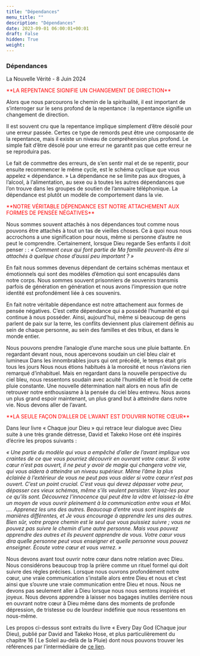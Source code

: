 ```yaml
---
title: "Dépendances"
menu_title: ""
description: "Dépendances"
date: 2023-09-01 06:00:01+00:01
draft: False
hidden: True
weight:
---
```

### Dépendances

La Nouvelle Vérité - 8 Juin 2024

<span style="color:red">
**LA REPENTANCE SIGNIFIE UN CHANGEMENT DE DIRECTION**
</span>

Alors que nous parcourons le chemin de la spiritualité, il est important de s’interroger sur le sens profond de la repentance : la repentance signifie un changement de direction.

Il est souvent cru que la repentance implique simplement d’être désolé pour une erreur passée. Certes ce type de remords peut être une composante de la repentance, mais il existe un niveau de compréhension plus profond. Le simple fait d’être désolé pour une erreur ne garantit pas que cette erreur ne se reproduira pas.

Le fait de commettre des erreurs, de s’en sentir mal et de se repentir, pour ensuite recommencer le même cycle, est le schéma cyclique que vous appelez « dépendance. » La dépendance ne se limite pas aux drogues, à l’alcool, à l’alimentation, au sexe ou à toutes les autres dépendances que l’on trouve dans les groupes de soutien de l’annuaire téléphonique. La dépendance est plutôt un modèle de comportement dans la vie.

<span style="color:red">
**NOTRE VÉRITABLE DÉPENDANCE EST NOTRE ATTACHEMENT AUX FORMES DE PENSÉE NÉGATIVES**
</span>

Nous sommes souvent attachés à nos dépendances tout comme nous pouvons être attachés à tout un tas de vieilles choses. Ce à quoi nous nous accrochons a une signification pour nous, même si personne d’autre ne peut le comprendre. Certainement, lorsque Dieu regarde Ses enfants il doit penser : : *« Comment ceux qui font partie de Ma famille peuvent-ils être si attachés à quelque chose d’aussi peu important ? »*

En fait nous sommes devenus dépendant de certains schémas mentaux et émotionnels qui sont des modèles d’émotion qui sont encapsulés dans notre corps. Nous sommes souvent prisonniers de souvenirs transmis parfois de génération en génération et nous avons l’impression que notre identité est profondément liée à ces souvenirs.

En fait notre véritable dépendance est notre attachement aux formes de pensée négatives. C’est cette dépendance qui a possédé l’humanité et qui continue à nous posséder. Ainsi, aujourd’hui, même si beaucoup de gens parlent de paix sur la terre, les conflits deviennent plus clairement définis au sein de chaque personne, au sein des familles et des tribus, et dans le monde entier.

Nous pouvons prendre l’analogie d’une marche sous une pluie battante. En regardant devant nous, nous apercevons soudain un ciel bleu clair et lumineux Dans les innombrables jours qui ont précédé, le temps était gris tous les jours Nous nous étions habitués à la morosité et nous n’avions rien remarqué d’inhabituel. Mais en regardant dans la nouvelle perspective du ciel bleu, nous ressentons soudain avec acuité l’humidité et le froid de cette pluie constante. Une nouvelle détermination nait alors en nous afin de retrouver notre enthousiasme à la pensée du ciel bleu entrevu. Nous avons un plus grand espoir maintenant, un plus grand but à atteindre dans notre vie. Nous devons aller de l’avant.

<span style="color:red">
**LA SEULE FAÇON D’ALLER DE L’AVANT EST D’OUVRIR NOTRE CŒUR**
</span>

Dans leur livre « Chaque jour Dieu » qui retrace leur dialogue avec Dieu suite à une très grande détresse, David et Takeko Hose ont été inspirés d’écrire les propos suivants :

*« Une partie du modèle qui vous a empêché d’aller de l’avant implique vos craintes de ce que vous pourriez découvrir en ouvrant votre cœur. Si votre cœur n’est pas ouvert, il ne peut y avoir de magie qui changera votre vie, qui vous aidera à atteindre un niveau supérieur. Même l’âme la plus éclairée à l’extérieur de vous ne peut pas vous aider si votre cœur n’est pas ouvert. C’est un point crucial. C’est vous qui devez dépasser votre peur, dépasser ces vieux schémas, même s’ils veulent persister. Voyez-les pour ce qu’ils sont. Découvrez l’innocence qui peut être la vôtre et laissez-la être un moyen de vous ouvrir pleinement à la communication entre vous et Moi. …. Apprenez les uns des autres. Beaucoup d’entre vous sont inspirés de manières différentes, et Je vous encourage à apprendre les uns des autres. Bien sûr, votre propre chemin est le seul que vous puissiez suivre ; vous ne pouvez pas suivre le chemin d’une autre personne. Mais vous pouvez apprendre des autres et ils peuvent apprendre de vous. Votre cœur vous dira quelle personne peut vous enseigner et quelle personne vous pouvez enseigner. Écoute votre cœur et vous verrez. »*

Nous devons avant tout ouvrir notre cœur dans notre relation avec Dieu. Nous considérons beaucoup trop la prière comme un rituel formel qui doit suivre des règles précises. Lorsque nous ouvrons profondément notre cœur, une vraie communication s’installe alors entre Dieu et nous et c’est ainsi que s’ouvre une vraie communication entre Dieu et nous. Nous ne devons pas seulement aller à Dieu lorsque nous nous sentons inspirés et joyeux. Nous devons apprendre à laisser nos bagages inutiles derrière nous en ouvrant notre cœur à Dieu même dans des moments de profonde dépression, de tristesse ou de lourdeur indéfinie que nous ressentons en nous-même.

Les propos ci-dessus sont extraits du livre « Every Day God (Chaque jour Dieu), publié par David and Takeko Hose, et plus particulièrement du chapitre 16 ( Le Soleil au-delà de la Pluie) dont nous pouvons trouver les références par l’intermédiaire de [ce lien](/13-fr-publications-and-downloads/13-2-1-fr-french-spiritual-books).